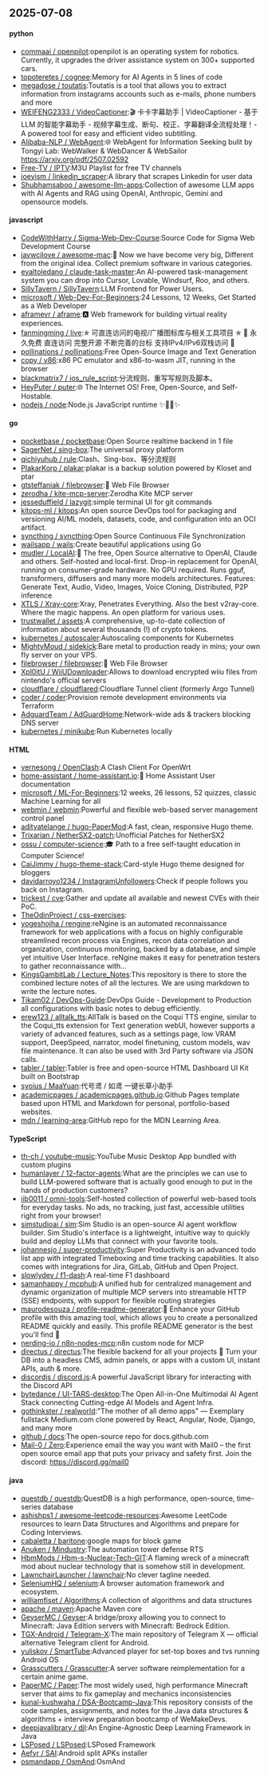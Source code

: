 ## 2025-07-08

#### python
* [commaai / openpilot](https://github.com/commaai/openpilot):openpilot is an operating system for robotics. Currently, it upgrades the driver assistance system on 300+ supported cars.
* [topoteretes / cognee](https://github.com/topoteretes/cognee):Memory for AI Agents in 5 lines of code
* [megadose / toutatis](https://github.com/megadose/toutatis):Toutatis is a tool that allows you to extract information from instagrams accounts such as e-mails, phone numbers and more
* [WEIFENG2333 / VideoCaptioner](https://github.com/WEIFENG2333/VideoCaptioner):🎬 卡卡字幕助手 | VideoCaptioner - 基于 LLM 的智能字幕助手 - 视频字幕生成、断句、校正、字幕翻译全流程处理！- A powered tool for easy and efficient video subtitling.
* [Alibaba-NLP / WebAgent](https://github.com/Alibaba-NLP/WebAgent):🌐 WebAgent for Information Seeking bulit by Tongyi Lab: WebWalker & WebDancer & WebSailor https://arxiv.org/pdf/2507.02592
* [Free-TV / IPTV](https://github.com/Free-TV/IPTV):M3U Playlist for free TV channels
* [joeyism / linkedin_scraper](https://github.com/joeyism/linkedin_scraper):A library that scrapes Linkedin for user data
* [Shubhamsaboo / awesome-llm-apps](https://github.com/Shubhamsaboo/awesome-llm-apps):Collection of awesome LLM apps with AI Agents and RAG using OpenAI, Anthropic, Gemini and opensource models.

#### javascript
* [CodeWithHarry / Sigma-Web-Dev-Course](https://github.com/CodeWithHarry/Sigma-Web-Dev-Course):Source Code for Sigma Web Development Course
* [jaywcjlove / awesome-mac](https://github.com/jaywcjlove/awesome-mac): Now we have become very big, Different from the original idea. Collect premium software in various categories.
* [eyaltoledano / claude-task-master](https://github.com/eyaltoledano/claude-task-master):An AI-powered task-management system you can drop into Cursor, Lovable, Windsurf, Roo, and others.
* [SillyTavern / SillyTavern](https://github.com/SillyTavern/SillyTavern):LLM Frontend for Power Users.
* [microsoft / Web-Dev-For-Beginners](https://github.com/microsoft/Web-Dev-For-Beginners):24 Lessons, 12 Weeks, Get Started as a Web Developer
* [aframevr / aframe](https://github.com/aframevr/aframe):🅰️
Web framework for building virtual reality experiences.
* [fanmingming / live](https://github.com/fanmingming/live):✯ 可直连访问的电视/广播图标库与相关工具项目 ✯ 🔕 永久免费 直连访问 完整开源 不断完善的台标 支持IPv4/IPv6双栈访问 🔕
* [pollinations / pollinations](https://github.com/pollinations/pollinations):Free Open-Source Image and Text Generation
* [copy / v86](https://github.com/copy/v86):x86 PC emulator and x86-to-wasm JIT, running in the browser
* [blackmatrix7 / ios_rule_script](https://github.com/blackmatrix7/ios_rule_script):分流规则、重写写规则及脚本。
* [HeyPuter / puter](https://github.com/HeyPuter/puter):🌐 The Internet OS! Free, Open-Source, and Self-Hostable.
* [nodejs / node](https://github.com/nodejs/node):Node.js JavaScript runtime ✨🐢🚀✨

#### go
* [pocketbase / pocketbase](https://github.com/pocketbase/pocketbase):Open Source realtime backend in 1 file
* [SagerNet / sing-box](https://github.com/SagerNet/sing-box):The universal proxy platform
* [qichiyuhub / rule](https://github.com/qichiyuhub/rule):Clash、Sing-box、等分流规则
* [PlakarKorp / plakar](https://github.com/PlakarKorp/plakar):plakar is a backup solution powered by Kloset and ptar
* [gtsteffaniak / filebrowser](https://github.com/gtsteffaniak/filebrowser):📂 Web File Browser
* [zerodha / kite-mcp-server](https://github.com/zerodha/kite-mcp-server):Zerodha Kite MCP server
* [jesseduffield / lazygit](https://github.com/jesseduffield/lazygit):simple terminal UI for git commands
* [kitops-ml / kitops](https://github.com/kitops-ml/kitops):An open source DevOps tool for packaging and versioning AI/ML models, datasets, code, and configuration into an OCI artifact.
* [syncthing / syncthing](https://github.com/syncthing/syncthing):Open Source Continuous File Synchronization
* [wailsapp / wails](https://github.com/wailsapp/wails):Create beautiful applications using Go
* [mudler / LocalAI](https://github.com/mudler/LocalAI):🤖 The free, Open Source alternative to OpenAI, Claude and others. Self-hosted and local-first. Drop-in replacement for OpenAI, running on consumer-grade hardware. No GPU required. Runs gguf, transformers, diffusers and many more models architectures. Features: Generate Text, Audio, Video, Images, Voice Cloning, Distributed, P2P inference
* [XTLS / Xray-core](https://github.com/XTLS/Xray-core):Xray, Penetrates Everything. Also the best v2ray-core. Where the magic happens. An open platform for various uses.
* [trustwallet / assets](https://github.com/trustwallet/assets):A comprehensive, up-to-date collection of information about several thousands (!) of crypto tokens.
* [kubernetes / autoscaler](https://github.com/kubernetes/autoscaler):Autoscaling components for Kubernetes
* [MightyMoud / sidekick](https://github.com/MightyMoud/sidekick):Bare metal to production ready in mins; your own fly server on your VPS.
* [filebrowser / filebrowser](https://github.com/filebrowser/filebrowser):📂 Web File Browser
* [Xpl0itU / WiiUDownloader](https://github.com/Xpl0itU/WiiUDownloader):Allows to download encrypted wiiu files from nintendo's official servers
* [cloudflare / cloudflared](https://github.com/cloudflare/cloudflared):Cloudflare Tunnel client (formerly Argo Tunnel)
* [coder / coder](https://github.com/coder/coder):Provision remote development environments via Terraform
* [AdguardTeam / AdGuardHome](https://github.com/AdguardTeam/AdGuardHome):Network-wide ads & trackers blocking DNS server
* [kubernetes / minikube](https://github.com/kubernetes/minikube):Run Kubernetes locally

#### HTML
* [vernesong / OpenClash](https://github.com/vernesong/OpenClash):A Clash Client For OpenWrt
* [home-assistant / home-assistant.io](https://github.com/home-assistant/home-assistant.io):📘 Home Assistant User documentation
* [microsoft / ML-For-Beginners](https://github.com/microsoft/ML-For-Beginners):12 weeks, 26 lessons, 52 quizzes, classic Machine Learning for all
* [webmin / webmin](https://github.com/webmin/webmin):Powerful and flexible web-based server management control panel
* [adityatelange / hugo-PaperMod](https://github.com/adityatelange/hugo-PaperMod):A fast, clean, responsive Hugo theme.
* [Trixarian / NetherSX2-patch](https://github.com/Trixarian/NetherSX2-patch):Unofficial Patches for NetherSX2
* [ossu / computer-science](https://github.com/ossu/computer-science):🎓 Path to a free self-taught education in Computer Science!
* [CaiJimmy / hugo-theme-stack](https://github.com/CaiJimmy/hugo-theme-stack):Card-style Hugo theme designed for bloggers
* [davidarroyo1234 / InstagramUnfollowers](https://github.com/davidarroyo1234/InstagramUnfollowers):Check if people follows you back on Instagram.
* [trickest / cve](https://github.com/trickest/cve):Gather and update all available and newest CVEs with their PoC.
* [TheOdinProject / css-exercises](https://github.com/TheOdinProject/css-exercises):
* [yogeshojha / rengine](https://github.com/yogeshojha/rengine):reNgine is an automated reconnaissance framework for web applications with a focus on highly configurable streamlined recon process via Engines, recon data correlation and organization, continuous monitoring, backed by a database, and simple yet intuitive User Interface. reNgine makes it easy for penetration testers to gather reconnaissance with…
* [KingsGambitLab / Lecture_Notes](https://github.com/KingsGambitLab/Lecture_Notes):This repository is there to store the combined lecture notes of all the lectures. We are using markdown to write the lecture notes.
* [Tikam02 / DevOps-Guide](https://github.com/Tikam02/DevOps-Guide):DevOps Guide - Development to Production all configurations with basic notes to debug efficiently.
* [erew123 / alltalk_tts](https://github.com/erew123/alltalk_tts):AllTalk is based on the Coqui TTS engine, similar to the Coqui_tts extension for Text generation webUI, however supports a variety of advanced features, such as a settings page, low VRAM support, DeepSpeed, narrator, model finetuning, custom models, wav file maintenance. It can also be used with 3rd Party software via JSON calls.
* [tabler / tabler](https://github.com/tabler/tabler):Tabler is free and open-source HTML Dashboard UI Kit built on Bootstrap
* [syoius / MaaYuan](https://github.com/syoius/MaaYuan):代号鸢 / 如鸢 一键长草小助手
* [academicpages / academicpages.github.io](https://github.com/academicpages/academicpages.github.io):Github Pages template based upon HTML and Markdown for personal, portfolio-based websites.
* [mdn / learning-area](https://github.com/mdn/learning-area):GitHub repo for the MDN Learning Area.

#### TypeScript
* [th-ch / youtube-music](https://github.com/th-ch/youtube-music):YouTube Music Desktop App bundled with custom plugins
* [humanlayer / 12-factor-agents](https://github.com/humanlayer/12-factor-agents):What are the principles we can use to build LLM-powered software that is actually good enough to put in the hands of production customers?
* [iib0011 / omni-tools](https://github.com/iib0011/omni-tools):Self-hosted collection of powerful web-based tools for everyday tasks. No ads, no tracking, just fast, accessible utilities right from your browser!
* [simstudioai / sim](https://github.com/simstudioai/sim):Sim Studio is an open-source AI agent workflow builder. Sim Studio's interface is a lightweight, intuitive way to quickly build and deploy LLMs that connect with your favorite tools.
* [johannesjo / super-productivity](https://github.com/johannesjo/super-productivity):Super Productivity is an advanced todo list app with integrated Timeboxing and time tracking capabilities. It also comes with integrations for Jira, GitLab, GitHub and Open Project.
* [slowlydev / f1-dash](https://github.com/slowlydev/f1-dash):A real-time F1 dashboard
* [samanhappy / mcphub](https://github.com/samanhappy/mcphub):A unified hub for centralized management and dynamic organization of multiple MCP servers into streamable HTTP (SSE) endpoints, with support for flexible routing strategies
* [maurodesouza / profile-readme-generator](https://github.com/maurodesouza/profile-readme-generator):🎨 Enhance your GitHub profile with this amazing tool, which allows you to create a personalized README quickly and easily. This profile README generator is the best you'll find 🚀
* [nerding-io / n8n-nodes-mcp](https://github.com/nerding-io/n8n-nodes-mcp):n8n custom node for MCP
* [directus / directus](https://github.com/directus/directus):The flexible backend for all your projects 🐰 Turn your DB into a headless CMS, admin panels, or apps with a custom UI, instant APIs, auth & more.
* [discordjs / discord.js](https://github.com/discordjs/discord.js):A powerful JavaScript library for interacting with the Discord API
* [bytedance / UI-TARS-desktop](https://github.com/bytedance/UI-TARS-desktop):The Open All-in-One Multimodal AI Agent Stack connecting Cutting-edge AI Models and Agent Infra.
* [gothinkster / realworld](https://github.com/gothinkster/realworld):"The mother of all demo apps" — Exemplary fullstack Medium.com clone powered by React, Angular, Node, Django, and many more
* [github / docs](https://github.com/github/docs):The open-source repo for docs.github.com
* [Mail-0 / Zero](https://github.com/Mail-0/Zero):Experience email the way you want with Mail0 – the first open source email app that puts your privacy and safety first. Join the discord: https://discord.gg/mail0

#### java
* [questdb / questdb](https://github.com/questdb/questdb):QuestDB is a high performance, open-source, time-series database
* [ashishps1 / awesome-leetcode-resources](https://github.com/ashishps1/awesome-leetcode-resources):Awesome LeetCode resources to learn Data Structures and Algorithms and prepare for Coding Interviews.
* [cabaletta / baritone](https://github.com/cabaletta/baritone):google maps for block game
* [Anuken / Mindustry](https://github.com/Anuken/Mindustry):The automation tower defense RTS
* [HbmMods / Hbm-s-Nuclear-Tech-GIT](https://github.com/HbmMods/Hbm-s-Nuclear-Tech-GIT):A flaming wreck of a minecraft mod about nuclear technology that is somehow still in development.
* [LawnchairLauncher / lawnchair](https://github.com/LawnchairLauncher/lawnchair):No clever tagline needed.
* [SeleniumHQ / selenium](https://github.com/SeleniumHQ/selenium):A browser automation framework and ecosystem.
* [williamfiset / Algorithms](https://github.com/williamfiset/Algorithms):A collection of algorithms and data structures
* [apache / maven](https://github.com/apache/maven):Apache Maven core
* [GeyserMC / Geyser](https://github.com/GeyserMC/Geyser):A bridge/proxy allowing you to connect to Minecraft: Java Edition servers with Minecraft: Bedrock Edition.
* [TGX-Android / Telegram-X](https://github.com/TGX-Android/Telegram-X):The main repository of Telegram X — official alternative Telegram client for Android.
* [yuliskov / SmartTube](https://github.com/yuliskov/SmartTube):Advanced player for set-top boxes and tvs running Android OS
* [Grasscutters / Grasscutter](https://github.com/Grasscutters/Grasscutter):A server software reimplementation for a certain anime game.
* [PaperMC / Paper](https://github.com/PaperMC/Paper):The most widely used, high performance Minecraft server that aims to fix gameplay and mechanics inconsistencies
* [kunal-kushwaha / DSA-Bootcamp-Java](https://github.com/kunal-kushwaha/DSA-Bootcamp-Java):This repository consists of the code samples, assignments, and notes for the Java data structures & algorithms + interview preparation bootcamp of WeMakeDevs.
* [deepjavalibrary / djl](https://github.com/deepjavalibrary/djl):An Engine-Agnostic Deep Learning Framework in Java
* [LSPosed / LSPosed](https://github.com/LSPosed/LSPosed):LSPosed Framework
* [Aefyr / SAI](https://github.com/Aefyr/SAI):Android split APKs installer
* [osmandapp / OsmAnd](https://github.com/osmandapp/OsmAnd):OsmAnd
